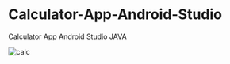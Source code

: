 # Calculator-App-Android-Studio
Calculator App Android Studio JAVA

![calc](https://user-images.githubusercontent.com/101431078/202731272-018ec006-7cd1-4ad9-9168-8288488712be.jpg)
